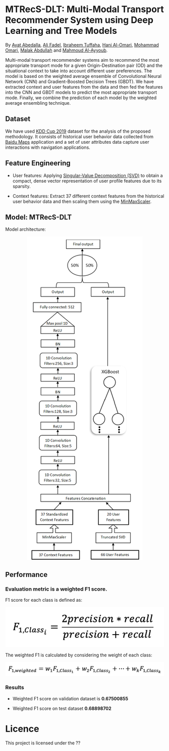 # MTRecS-DLT: Multi-Modal Transport Recommender System using Deep Learning and Tree Models

By [Ayat Abedalla](https://github.com/Ayat-Abedalla), [Ali Fadel](https://github.com/AliOsm), [Ibraheem Tuffaha](https://github.com/IbraheemTuffaha), [Hani Al-Omari](), [Mohammad Omari](), [Malak Abdullah](https://github.com/justMLK) and [Mahmoud Al-Ayyoub](https://github.com/malayyoub).

Multi-modal transport recommender systems aim to recommend the most appropriate transport mode for a given Origin-Destination pair (OD) and the situational context to take into account different user preferences. The model is based on the weighted average ensemble of Convolutional Neural Network (CNN) and Gradient-Boosted Decision Trees (GBDT). We have extracted context and user features from the data and then fed the features into the CNN and GBDT models to predict the most appropriate transport mode. Finally, we combine the prediction of each model by the weighted average ensembling technique. 


## Dataset

We have used [KDD Cup 2019](https://dianshi.baidu.com/competition/29/question) dataset for the analysis of the proposed methodology. It consists of historical user behavior data collected from [Baidu Maps](http://www.baidu.com/) application and a set of user attributes data capture user interactions with navigation applications.

## Feature Engineering

- User features: Applying [Singular-Value Decomposition (SVD)](https://scikit-learn.org/stable/modules/generated/sklearn.decomposition.TruncatedSVD.html) to obtain a compact, dense vector representation of user profile features due to its sparsity.

- Context features: Extract 37 different context features from the historical user behavior data and then scaling them using the [MinMaxScaler](https://scikit-learn.org/stable/modules/generated/sklearn.preprocessing.MinMaxScaler.html).

## Model: MTRecS-DLT

Model architecture:

<p align="center">
  <img src="images/mtrs_model.png">
</p>

## Performance

### Evaluation metric is a weighted F1 score.

F1 score for each class is defined as:
<p align="center">
  <img src="images/f1_class.png">
</p>

The weighted F1 is calculated by considering the weight of each class:
<p align="center">
  <img src="images/f1_all.png">
</p>

### Results

- Weighted F1 score on validation dataset is **0.67500855**

- Weighted F1 score on test dataset **0.68898702**

# Licence

This project is licensed under the ??
